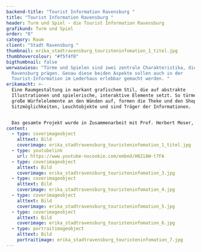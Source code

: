 ```yaml
---
backend-title: "Tourist Information Ravensburg "
title: "Tourist Information Ravensburg "
header: Turm und Spiel - die Tourist Information Ravensburg
grafikund: Turm und Spiel
order: "0"
category: Raum
client: "Stadt Ravensburg "
thumbnail: erika_stadtravensburg_touristeninfomation_1_titel.jpg
thumbhovercolour: "#f5f4f0"
bigthumbnail: false
werwaswieso: "Türme und Spielen sind zwei zentrale Charakteristika, die
  Ravensburg prägen. Genau diese beiden Aspekte sollen auch in der
  Tourist-Information im Lederhaus erlebbar gemacht werden. "
erikamacht: >-
  Eine Raumgestaltung in markant grafischem Stil, die auf abstrakte
  Illustrationen und spielerische, interaktive Elemente setzt. So türmen sich
  große Würfelelemente an den Wänden auf, formen die Theke und den Shop, bilden
  Sitzmöglichkeiten, Leuchtobjekte und sind Träger der Informationen.


  Das gesamte Projekt wurde in Zusammenarbeit mit Prof. Herbert Moser, Prof. Klaus Birk und Simeon Herrmann gestaltet und realisiert.  
content:
  - type: coverimageobject
    alttext: Bild
    coverimage: erika_stadtravensburg_touristeninfomation_1_titel.jpg
  - type: youtubelink
    url: https://www.youtube-nocookie.com/embed/H8Zi8W-t7FA
  - type: coverimageobject
    alttext: Bild
    coverimage: erika_stadtravensburg_touristeninfomation_3.jpg
  - type: coverimageobject
    alttext: Bild
    coverimage: erika_stadtravensburg_touristeninfomation_4.jpg
  - type: coverimageobject
    alttext: Bild
    coverimage: erika_stadtravensburg_touristeninfomation_5.jpg
  - type: coverimageobject
    alttext: Bild
    coverimage: erika_stadtravensburg_touristeninfomation_6.jpg
  - type: portraitimageobject
    alttext: Bild
    portraitimage: erika_stadtravensburg_touristeninfomation_7.jpg
---
```

